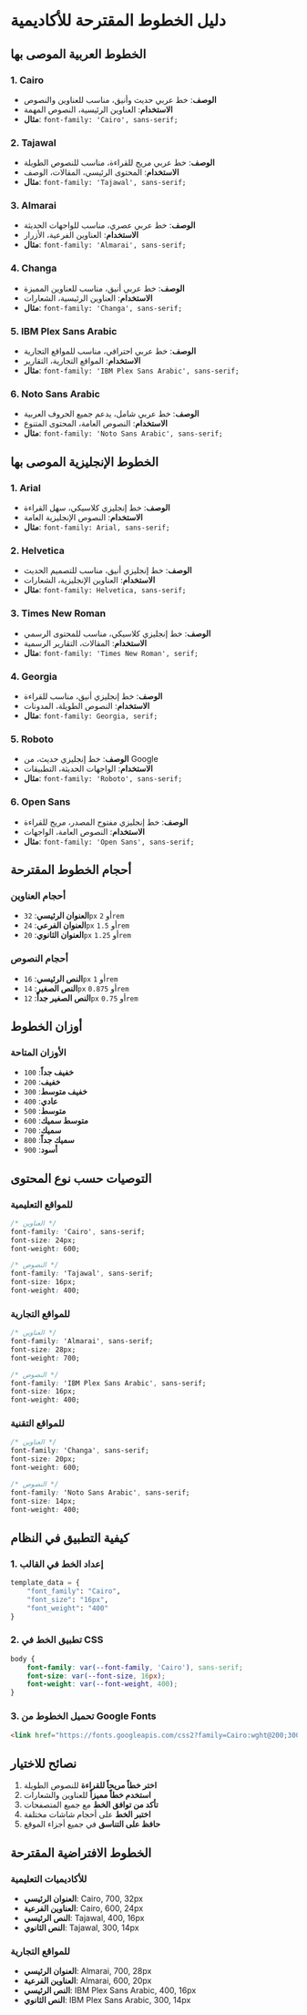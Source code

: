 # دليل الخطوط المقترحة للأكاديمية

## الخطوط العربية الموصى بها

### 1. Cairo
- **الوصف**: خط عربي حديث وأنيق، مناسب للعناوين والنصوص
- **الاستخدام**: العناوين الرئيسية، النصوص المهمة
- **مثال**: `font-family: 'Cairo', sans-serif;`

### 2. Tajawal
- **الوصف**: خط عربي مريح للقراءة، مناسب للنصوص الطويلة
- **الاستخدام**: المحتوى الرئيسي، المقالات، الوصف
- **مثال**: `font-family: 'Tajawal', sans-serif;`

### 3. Almarai
- **الوصف**: خط عربي عصري، مناسب للواجهات الحديثة
- **الاستخدام**: العناوين الفرعية، الأزرار
- **مثال**: `font-family: 'Almarai', sans-serif;`

### 4. Changa
- **الوصف**: خط عربي أنيق، مناسب للعناوين المميزة
- **الاستخدام**: العناوين الرئيسية، الشعارات
- **مثال**: `font-family: 'Changa', sans-serif;`

### 5. IBM Plex Sans Arabic
- **الوصف**: خط عربي احترافي، مناسب للمواقع التجارية
- **الاستخدام**: المواقع التجارية، التقارير
- **مثال**: `font-family: 'IBM Plex Sans Arabic', sans-serif;`

### 6. Noto Sans Arabic
- **الوصف**: خط عربي شامل، يدعم جميع الحروف العربية
- **الاستخدام**: النصوص العامة، المحتوى المتنوع
- **مثال**: `font-family: 'Noto Sans Arabic', sans-serif;`

## الخطوط الإنجليزية الموصى بها

### 1. Arial
- **الوصف**: خط إنجليزي كلاسيكي، سهل القراءة
- **الاستخدام**: النصوص الإنجليزية العامة
- **مثال**: `font-family: Arial, sans-serif;`

### 2. Helvetica
- **الوصف**: خط إنجليزي أنيق، مناسب للتصميم الحديث
- **الاستخدام**: العناوين الإنجليزية، الشعارات
- **مثال**: `font-family: Helvetica, sans-serif;`

### 3. Times New Roman
- **الوصف**: خط إنجليزي كلاسيكي، مناسب للمحتوى الرسمي
- **الاستخدام**: المقالات، التقارير الرسمية
- **مثال**: `font-family: 'Times New Roman', serif;`

### 4. Georgia
- **الوصف**: خط إنجليزي أنيق، مناسب للقراءة
- **الاستخدام**: النصوص الطويلة، المدونات
- **مثال**: `font-family: Georgia, serif;`

### 5. Roboto
- **الوصف**: خط إنجليزي حديث، من Google
- **الاستخدام**: الواجهات الحديثة، التطبيقات
- **مثال**: `font-family: 'Roboto', sans-serif;`

### 6. Open Sans
- **الوصف**: خط إنجليزي مفتوح المصدر، مريح للقراءة
- **الاستخدام**: النصوص العامة، الواجهات
- **مثال**: `font-family: 'Open Sans', sans-serif;`

## أحجام الخطوط المقترحة

### أحجام العناوين
- **العنوان الرئيسي**: `32px` أو `2rem`
- **العنوان الفرعي**: `24px` أو `1.5rem`
- **العنوان الثانوي**: `20px` أو `1.25rem`

### أحجام النصوص
- **النص الرئيسي**: `16px` أو `1rem`
- **النص الصغير**: `14px` أو `0.875rem`
- **النص الصغير جداً**: `12px` أو `0.75rem`

## أوزان الخطوط

### الأوزان المتاحة
- **خفيف جداً**: `100`
- **خفيف**: `200`
- **خفيف متوسط**: `300`
- **عادي**: `400`
- **متوسط**: `500`
- **متوسط سميك**: `600`
- **سميك**: `700`
- **سميك جداً**: `800`
- **أسود**: `900`

## التوصيات حسب نوع المحتوى

### للمواقع التعليمية
```css
/* العناوين */
font-family: 'Cairo', sans-serif;
font-size: 24px;
font-weight: 600;

/* النصوص */
font-family: 'Tajawal', sans-serif;
font-size: 16px;
font-weight: 400;
```

### للمواقع التجارية
```css
/* العناوين */
font-family: 'Almarai', sans-serif;
font-size: 28px;
font-weight: 700;

/* النصوص */
font-family: 'IBM Plex Sans Arabic', sans-serif;
font-size: 16px;
font-weight: 400;
```

### للمواقع التقنية
```css
/* العناوين */
font-family: 'Changa', sans-serif;
font-size: 20px;
font-weight: 600;

/* النصوص */
font-family: 'Noto Sans Arabic', sans-serif;
font-size: 14px;
font-weight: 400;
```

## كيفية التطبيق في النظام

### 1. إعداد الخط في القالب
```python
template_data = {
    "font_family": "Cairo",
    "font_size": "16px",
    "font_weight": "400"
}
```

### 2. تطبيق الخط في CSS
```css
body {
    font-family: var(--font-family, 'Cairo'), sans-serif;
    font-size: var(--font-size, 16px);
    font-weight: var(--font-weight, 400);
}
```

### 3. تحميل الخطوط من Google Fonts
```html
<link href="https://fonts.googleapis.com/css2?family=Cairo:wght@200;300;400;500;600;700;800;900&display=swap" rel="stylesheet">
```

## نصائح للاختيار

1. **اختر خطاً مريحاً للقراءة** للنصوص الطويلة
2. **استخدم خطاً مميزاً** للعناوين والشعارات
3. **تأكد من توافق الخط** مع جميع المتصفحات
4. **اختبر الخط** على أحجام شاشات مختلفة
5. **حافظ على التناسق** في جميع أجزاء الموقع

## الخطوط الافتراضية المقترحة

### للأكاديميات التعليمية
- **العنوان الرئيسي**: Cairo, 700, 32px
- **العناوين الفرعية**: Cairo, 600, 24px
- **النص الرئيسي**: Tajawal, 400, 16px
- **النص الثانوي**: Tajawal, 300, 14px

### للمواقع التجارية
- **العنوان الرئيسي**: Almarai, 700, 28px
- **العناوين الفرعية**: Almarai, 600, 20px
- **النص الرئيسي**: IBM Plex Sans Arabic, 400, 16px
- **النص الثانوي**: IBM Plex Sans Arabic, 300, 14px 
 
 
 